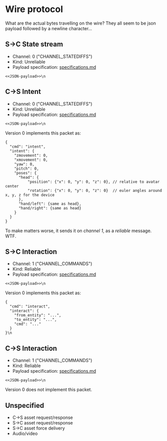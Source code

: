 # Wire protocol

What are the actual bytes travelling on the wire? They all seem to be json payload followed by a newline character...

## S->C State stream

* Channel: 0 ("CHANNEL_STATEDIFFS")
* Kind: Unreliable
* Payload specification: [specifications.md](https://github.com/alloverse/docs/tree/master/specifications#place-to-agent-state-update)

```
<<JSON-payload>>\n
```

## C->S Intent

* Channel: 0 ("CHANNEL_STATEDIFFS")
* Kind: Unreliable
* Payload specification: [specifications.md](https://github.com/alloverse/docs/blob/master/specifications/README.md#entity-intent)

```
<<JSON-payload>>\n
```

Version 0 implements this packet as:

```
{
  "cmd": "intent",
  "intent": {
    "zmovement": 0,
    "xmovement": 0,
    "yaw": 0,
    "pitch": 0,
    "poses": {
      "head": {
          "position": {"x": 0, "y": 0, "z": 0}, // relative to avatar center
          "rotation": {"x": 0, "y": 0, "z": 0}  // euler angles around x, y, z for the device
      },
      "hand/left": {same as head},
      "hand/right": {same as head}
    }
  }
}
```

To make matters worse, it sends it on _channel 1_, as a _reliable_ message. WTF.

## S->C Interaction

* Channel: 1 ("CHANNEL_COMMANDS")
* Kind: Reliable
* Payload specification: [specifications.md](https://github.com/alloverse/docs/blob/master/specifications/README.md#entity-to-entity-interaction-requestresponsepubsub)

```
<<JSON-payload>>\n
```

Version 0 implements this packet as:

```
{
  "cmd": "interact",
  "interact": {
    "from_entity": "...",
    "to_entity": "...",
    "cmd": "..."
  }
}\n
```

## C->S Interaction


* Channel: 1 ("CHANNEL_COMMANDS")
* Kind: Reliable
* Payload specification: [specifications.md](https://github.com/alloverse/docs/blob/master/specifications/README.md#entity-to-entity-interaction-requestresponsepubsub)

```
<<JSON-payload>>\n
```

Version 0 does not implement this packet.

## Unspecified

* C->S asset request/response
* S->C asset request/response
* S->C asset force delivery
* Audio/video
